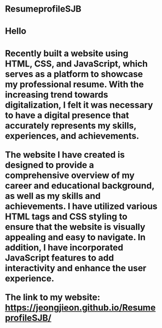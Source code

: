 # ResumeprofileSJB
 
<h1>Hello<h1>

<p style="size=12px">Recently built a website using HTML, CSS, and JavaScript, which serves as a platform to showcase my professional resume. With the increasing trend towards digitalization, I felt it was necessary to have a digital presence that accurately represents my skills, experiences, and achievements.

The website I have created is designed to provide a comprehensive overview of my career and educational background, as well as my skills and achievements. I have utilized various HTML tags and CSS styling to ensure that the website is visually appealing and easy to navigate. In addition, I have incorporated JavaScript features to add interactivity and enhance the user experience.

The link to my website:   https://jeongjieon.github.io/ResumeprofileSJB/</p>
